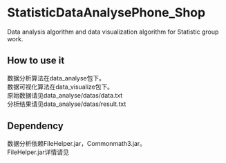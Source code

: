 # StatisticDataAnalysePhone_Shop
Data analysis algorithm and data visualization algorithm for Statistic group work. 

## How to use it
数据分析算法在data_analyse包下。<br/>
数据可视化算法在data_visualize包下。<br/>
原始数据请见data_analyse/datas/data.txt<br/>
分析结果请见data_analyse/datas/result.txt<br/>

## Dependency
数据分析依赖FileHelper.jar，Commonmath3.jar。<br/>
FileHelper.jar详情请见<br/>
